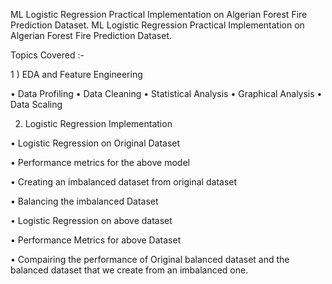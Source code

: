ML Logistic Regression Practical Implementation on Algerian Forest Fire Prediction Dataset.
ML Logistic Regression Practical Implementation on Algerian Forest Fire Prediction Dataset.

Topics Covered :-

1 ) EDA and Feature Engineering

• Data Profiling
• Data Cleaning
• Statistical Analysis
• Graphical Analysis
• Data Scaling



2) Logistic Regression Implementation

• Logistic Regression on Original Dataset

• Performance metrics for the above model

• Creating an imbalanced dataset from
original dataset

• Balancing the imbalanced Dataset

• Logistic Regression on above dataset

• Performance Metrics for above Dataset

• Compairing the performance of Original balanced dataset and the balanced dataset that we create from an imbalanced one.


